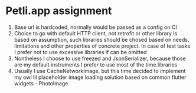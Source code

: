 # Petli.app assignment

1. Base url is hardcoded, normally would be passed as a config on CI
2. Choice to go with default HTTP client, not retrofit or other library is based on assumption,
such libraries should be chosed based on needs, limitations and other properties of concrete project.
In case of test tasks I prefer not to use excessive libraries if can be omitted
3. Nontheless I choose to use freezed and JsonSerializer, because those are my default instruments I prefer to use most of the time.libraries
4. Usually I use CacheNetworkImage, but this time decided to implement my owl lil placeholder image loading solution based on common flutter widgets - PhotoImage